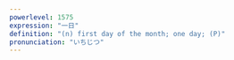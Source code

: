 ```yaml
---
powerlevel: 1575
expression: "一日"
definition: "(n) first day of the month; one day; (P)"
pronunciation: "いちじつ"
---
```

